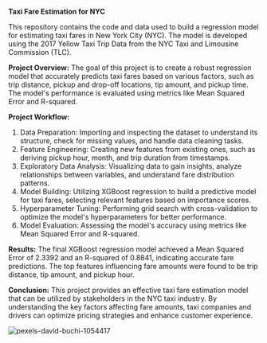 **Taxi Fare Estimation for NYC**

This repository contains the code and data used to build a regression model for estimating taxi fares in New York City (NYC). The model is developed using the 2017 Yellow Taxi Trip Data from the NYC Taxi and Limousine Commission (TLC).

**Project Overview:**
The goal of this project is to create a robust regression model that accurately predicts taxi fares based on various factors, such as trip distance, pickup and drop-off locations, tip amount, and pickup time. The model's performance is evaluated using metrics like Mean Squared Error and R-squared.

**Project Workflow:**
1. Data Preparation: Importing and inspecting the dataset to understand its structure, check for missing values, and handle data cleaning tasks.
2. Feature Engineering: Creating new features from existing ones, such as deriving pickup hour, month, and trip duration from timestamps.
3. Exploratory Data Analysis: Visualizing data to gain insights, analyze relationships between variables, and understand fare distribution patterns.
4. Model Building: Utilizing XGBoost regression to build a predictive model for taxi fares, selecting relevant features based on importance scores.
5. Hyperparameter Tuning: Performing grid search with cross-validation to optimize the model's hyperparameters for better performance.
6. Model Evaluation: Assessing the model's accuracy using metrics like Mean Squared Error and R-squared.

**Results:**
The final XGBoost regression model achieved a Mean Squared Error of 2.3392 and an R-squared of 0.8841, indicating accurate fare predictions. The top features influencing fare amounts were found to be trip distance, tip amount, and pickup hour.

**Conclusion:**
This project provides an effective taxi fare estimation model that can be utilized by stakeholders in the NYC taxi industry. By understanding the key factors affecting fare amounts, taxi companies and drivers can optimize pricing strategies and enhance customer experience.


![pexels-david-buchi-1054417](https://github.com/lacomaofficial/Taxi-Fare-Estimation-for-NYC-/assets/132283879/ffdf61f4-913a-4ae7-b660-fd3a84ed4d9b)
